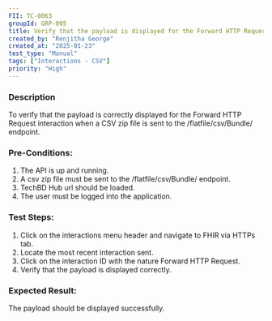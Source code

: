 ```yaml
---
FII: TC-0063
groupId: GRP-005
title: Verify that the payload is displayed for the Forward HTTP Request interaction when a CSV zip file is sent to the /flatfile/csv/Bundle/ endpoint
created_by: "Renjitha George"
created_at: "2025-01-23"
test_type: "Manual"
tags: ["Interactions - CSV"]
priority: "High"
---
```


### Description

To verify that the payload is correctly displayed for the Forward HTTP Request
interaction when a CSV zip file is sent to the /flatfile/csv/Bundle/ endpoint.

### Pre-Conditions:

1. The API is up and running.
2. A csv zip file must be sent to the /flatfile/csv/Bundle/ endpoint.
3. TechBD Hub url should be loaded.
4. The user must be logged into the application.

### Test Steps:

1. Click on the interactions menu header and navigate to FHIR via HTTPs tab.
2. Locate the most recent interaction sent.
3. Click on the interaction ID with the nature Forward HTTP Request.
4. Verify that the payload is displayed correctly.

### Expected Result:

The payload should be displayed successfully.
